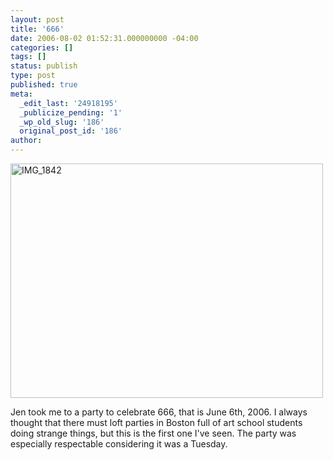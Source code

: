 ```yaml
---
layout: post
title: '666'
date: 2006-08-02 01:52:31.000000000 -04:00
categories: []
tags: []
status: publish
type: post
published: true
meta:
  _edit_last: '24918195'
  _publicize_pending: '1'
  _wp_old_slug: '186'
  original_post_id: '186'
author: 
---
```

<a href="http://www.flickr.com/photos/matthewsim/sets/72157594161743424/" title="IMG_1842 by Matthew Simoneau, on Flickr"><img src="https://farm1.staticflickr.com/59/164407130_f8b787cd7a.jpg" width="500" height="375" alt="IMG_1842" /></a>

Jen took me to a party to celebrate 666, that is June 6th, 2006.  I always thought that there must loft parties in Boston full of art school students doing strange things, but this is the first one I've seen.  The party was especially respectable considering it was a Tuesday.
